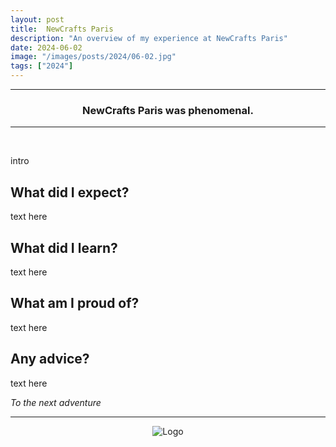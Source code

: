 ```yaml
---
layout: post
title:  NewCrafts Paris
description: "An overview of my experience at NewCrafts Paris"
date: 2024-06-02
image: "/images/posts/2024/06-02.jpg"
tags: ["2024"]
---
```


---

<center>
<h3> NewCrafts Paris was phenomenal. </h3>
</center>

---

<br/>

intro

## What did I expect?

text here

## What did I learn?

text here

## What am I proud of?

text here

## Any advice?

text here

_To the next adventure_

---

<div style="text-align:center" markdown="1">
<img src="{{site.baseurl}}/images/logo.png" alt="Logo">
</div>
